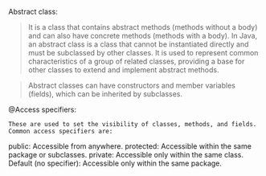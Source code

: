 Abstract class: 

>It is a class that contains abstract methods (methods without a body) and can also have concrete methods (methods with a body).
>In Java, an abstract class is a class that cannot be instantiated directly and must be subclassed by other classes. It is used to represent 
common characteristics of a group of related classes, providing a base for other classes to extend and implement abstract methods.

>Abstract classes can have constructors and member variables (fields), which can be inherited by subclasses.



@Access specifiers: 
   
    These are used to set the visibility of classes, methods, and fields. Common access specifiers are:

public: Accessible from anywhere.
protected: Accessible within the same package or subclasses.
private: Accessible only within the same class.
Default (no specifier): Accessible only within the same package.
